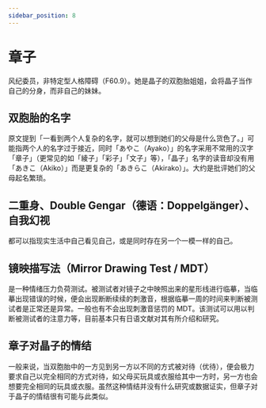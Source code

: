 ```yaml
---
sidebar_position: 8
---
```


# 章子

风纪委员，非特定型人格障碍（F60.9）。她是晶子的双胞胎姐姐，会将晶子当作自己的分身，而非自己的妹妹。

## 双胞胎的名字

原文提到「一看到两个人复杂的名字，就可以想到她们的父母是什么货色了。」可能指两个人的名字过于接近，同时「あやこ（Ayako）」的名字采用不常用的汉字「章子」（更常见的如「綾子」「彩子」「文子」等），「晶子」名字的读音却没有用「あきこ（Akiko）」而是更复杂的「あきらこ（Akirako）」。大约是批评她们的父母起名繁琐。

## 二重身、Double Gengar（德语：Doppelgänger）、自我幻视

都可以指现实生活中自己看见自己，或是同时存在另一个一模一样的自己。

## 镜映描写法（Mirror Drawing Test / MDT）

是一种情绪压力负荷测试。被测试者对镜子之中映照出来的星形线进行临摹，当临摹出现错误的时候，便会出现断断续续的刺激音，根据临摹一周的时间来判断被测试者是正常还是异常。一般也有不会出现刺激音惩罚的 MDT。该测试可以用以判断被测试者的注意力等，目前基本只有日语文献对其有所介绍和研究。

## 章子对晶子的情结

一般来说，当双胞胎中的一方见到另一方以不同的方式被对待（优待），便会极力要求自己以完全相同的方式对待，如父母买玩具或衣服给其中一方时，另一方也会想要完全相同的玩具或衣服。虽然这种情结并没有什么研究或数据证实，但章子对于晶子的情结很有可能与此类似。
